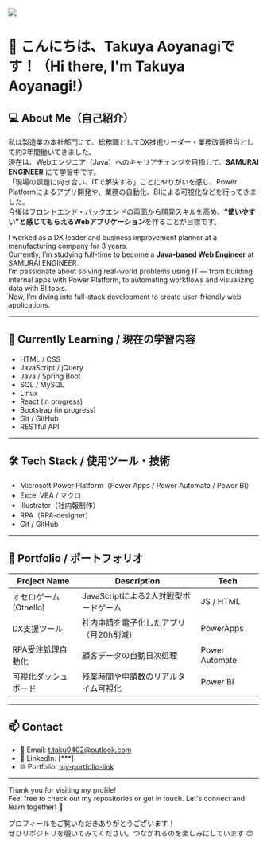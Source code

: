 <img src="https://img.shields.io/badge/-{言語、フレームワーク名など}-{シールドのカラーコード}.svg?logo=next.js&style={バッチのスタイル}&logoColor={ロゴのカラーコード}">

# 👋 こんにちは、Takuya Aoyanagiです！（Hi there, I'm Takuya Aoyanagi!）

## 💻 About Me（自己紹介）

私は製造業の本社部門にて、総務職としてDX推進リーダー・業務改善担当として約3年間働いてきました。  
現在は、Webエンジニア（Java）へのキャリアチェンジを目指して、**SAMURAI ENGINEER** にて学習中です。  
「現場の課題に向き合い、ITで解決する」ことにやりがいを感じ、Power Platformによるアプリ開発や、業務の自動化、BIによる可視化などを行ってきました。  
今後はフロントエンド・バックエンドの両面から開発スキルを高め、**“使いやすい”と感じてもらえるWebアプリケーション**を作ることが目標です。

I worked as a DX leader and business improvement planner at a manufacturing company for 3 years.  
Currently, I’m studying full-time to become a **Java-based Web Engineer** at SAMURAI ENGINEER.  
I’m passionate about solving real-world problems using IT — from building internal apps with Power Platform, to automating workflows and visualizing data with BI tools.  
Now, I’m diving into full-stack development to create user-friendly web applications.

---

## 🌱 Currently Learning / 現在の学習内容

- HTML / CSS
- JavaScript / jQuery
- Java / Spring Boot
- SQL / MySQL
- Linux
- React (in progress)
- Bootstrap (in progress)
- Git / GitHub
- RESTful API

---

## 🛠 Tech Stack / 使用ツール・技術

- Microsoft Power Platform（Power Apps / Power Automate / Power BI）
- Excel VBA / マクロ
- Illustrator（社内報制作）
- RPA（RPA-designer）
- Git / GitHub

---

## 📂 Portfolio / ポートフォリオ

| Project Name            | Description                                      | Tech        |
|-------------------------|--------------------------------------------------|-------------|
| オセロゲーム (Othello)   | JavaScriptによる2人対戦型ボードゲーム              | JS / HTML   |
| DX支援ツール              | 社内申請を電子化したアプリ（月20h削減）             | PowerApps   |
| RPA受注処理自動化        | 顧客データの自動日次処理                          | Power Automate |
| 可視化ダッシュボード      | 残業時間や申請数のリアルタイム可視化              | Power BI    |

---

## 📫 Contact

- 📧 Email: t.taku0402@outlook.com
- 💼 LinkedIn: [***]
- 🌐 Portfolio: [my-portfolio-link]()

---

Thank you for visiting my profile!  
Feel free to check out my repositories or get in touch. Let's connect and learn together! 🚀

プロフィールをご覧いただきありがとうございます！  
ぜひリポジトリを覗いてみてください。つながれるのを楽しみにしています 😊
